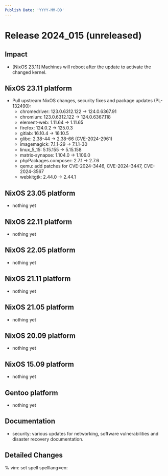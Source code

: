 ```yaml
---
Publish Date: 'YYYY-MM-DD'
---
```


# Release 2024_015 (unreleased)

## Impact

- \[NixOS 23.11\] Machines will reboot after the update to activate the
   changed kernel.

## NixOS 23.11 platform

- Pull upstream NixOS changes, security fixes and package updates (PL-132490):
  - chromedriver: 123.0.6312.122 -> 124.0.6367.91
  - chromium: 123.0.6312.122 -> 124.0.6367.118
  - element-web: 1.11.64 -> 1.11.65
  - firefox: 124.0.2 -> 125.0.3
  - gitlab: 16.10.4 -> 16.10.5
  - glibc: 2.38-44 -> 2.38-66 (CVE-2024-2961)
  - imagemagick: 7.1.1-29 -> 7.1.1-30
  - linux_5_15: 5.15.155 -> 5.15.158
  - matrix-synapse: 1.104.0 -> 1.106.0
  - phpPackages.composer: 2.7.1 -> 2.7.6
  - qemu: add patches for CVE-2024-3446, CVE-2024-3447, CVE-2024-3567
  - webkitgtk: 2.44.0 → 2.44.1


## NixOS 23.05 platform

- nothing yet

## NixOS 22.11 platform

- nothing yet

## NixOS 22.05 platform

- nothing yet

## NixOS 21.11 platform

- nothing yet

## NixOS 21.05 platform

- nothing yet

## NixOS 20.09 platform

- nothing yet

## NixOS 15.09 platform

- nothing yet

## Gentoo platform

- nothing yet

## Documentation

- security: various updates for networking, software vulnerabilities and disaster recovery documentation.

## Detailed Changes

% vim: set spell spelllang=en:
